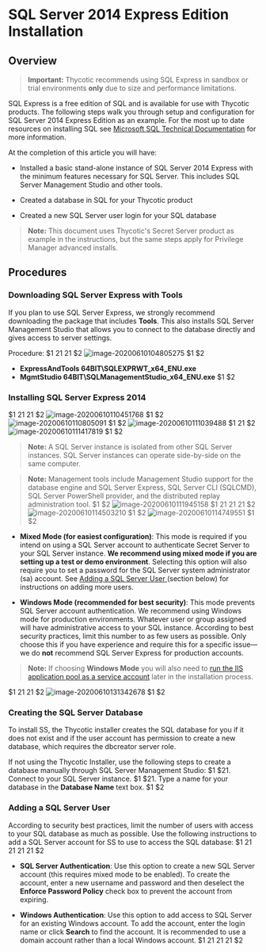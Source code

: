 [title]: # (SQL Server 2012 Express Edition Installation)
[tags]: # (Installation, SQL Server Express 2012)
[priority]: #

# SQL Server 2014 Express Edition Installation

## Overview

> **Important:** Thycotic recommends using SQL Express in sandbox or trial environments **only** due to size and performance limitations. 

SQL Express is a free edition of SQL and is available for use with Thycotic products. The following steps walk you through setup and configuration for SQL Server 2014 Express Edition as an example. For the most up to date resources on installing SQL see [Microsoft SQL Technical Documentation](https://docs.microsoft.com/en-us/sql/?view=sql-server-ver15) for more information.

At the completion of this article you will have: 

- Installed a basic stand-alone instance of SQL Server 2014 Express with the minimum features necessary for SQL Server. This includes SQL Server Management Studio and other tools.

- Created a database in SQL for your Thycotic product

- Created a new SQL Server user login for your SQL database

> **Note:** This document uses Thycotic's Secret Server product as example in the instructions, but the same steps apply for Privilege Manager advanced installs.

## Procedures

### Downloading SQL Server Express with Tools

If you plan to use SQL Server Express, we strongly recommend downloading the package that includes **Tools**. This also installs SQL Server Management Studio that allows you to connect to the database directly and gives access to server settings.

Procedure:
$1
$2$1
$2$1
$2
   ![image-20200610104805275](images/image-20200610104805275.png)
$1
$2
   - **ExpressAndTools 64BIT\SQLEXPRWT_x64_ENU.exe**
   - **MgmtStudio 64BIT\SQLManagementStudio_x64_ENU.exe**
$1
$2
### Installing SQL Server Express 2014
$1
$2$1
$2$1
$2
   ![image-20200610110451768](images/image-20200610110451768.png)
$1
$2
   ![image-20200610110805091](images/image-20200610110805091.png)
$1
$2
   ![image-20200610111039488](images/image-20200610111039488.png)
$1
$2$1
$2
   ![image-20200610111417819](images/image-20200610111417819.png)
$1
$2
   > **Note:** A SQL Server instance is isolated from other SQL Server instances. SQL Server instances can operate side-by-side on the same computer.
   
   > **Note:** Management tools include Management Studio support for the database engine and SQL Server Express, SQL Server CLI (SQLCMD), SQL Server PowerShell provider, and the distributed replay administration tool.
$1
$2
   ![image-20200610111945158](images/image-20200610111945158.png)
$1
$2$1
$2$1
$2$1
$2
   ![image-20200610114503210](images/image-20200610114503210.png)
$1
$2
   ![image-20200610114749551](images/image-20200610114749551.png)
$1
$2   
   - **Mixed Mode (for easiest configuration)**: This mode is required if you intend on using a SQL Server account to authenticate Secret Server to your SQL Server instance. **We recommend using mixed mode if you are setting up a test or demo environment**. Selecting this option will also require you to set a password for the SQL Server system administrator (sa) account. See [Adding a SQL Server User ](https://thycotic.force.com/support/s/article/Adv-Install-SQL-2016#user)(section below) for instructions on adding more users.
   
   - **Windows Mode (recommended for best security)**: This mode prevents SQL Server account authentication. We recommend using Windows mode for production environments. Whatever user or group assigned will have administrative access to your SQL instance. According to best security practices, limit this number to as few users as possible. Only choose this if you have experience and require this for a specific issue—we do **not** recommend SQL Server Express for production accounts.
   
   > **Note:** If choosing **Windows Mode** you will also need to  [run the IIS application pool as a service account](../running-ss-iis-app-pool-service-account/index.md) later in the installation process. 
   
$1
$2$1
$2$1
$2
   ![image-20200610131342678](images/image-20200610131342678.png)
$1
$2
### Creating the SQL Server Database

To install SS, the Thycotic installer creates the SQL database for you if it does not exist and if the user account has permission to create a new database, which requires the dbcreator server role.

If not using the Thycotic Installer, use the following steps to create a database manually through SQL Server Management Studio:
$1
$21. Connect to your SQL Server instance.
$1
$21. Type a name for your database in the **Database Name** text box.
$1
$2
### Adding a SQL Server User

According to security best practices, limit the number of users with access to your SQL database as much as possible. Use the following instructions to add a SQL Server account for SS to use to access the SQL database:
$1
$2$1
$2$1
$2$1
$2$1
$2
   - **SQL Server Authentication**:  Use this option to create a new SQL Server account (this requires mixed mode to be enabled). To create the account, enter a new username and password and then deselect the **Enforce Password Policy** check box to prevent the account from expiring.

   - **Windows Authentication**:  Use this option to add access to SQL Server for an existing Windows account. To add the account, enter the login name or click **Search** to find the account. It is recommended to use a domain account rather than a local Windows account.
$1
$2$1
$2$1
$2$1
$2
 
